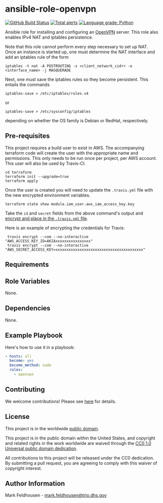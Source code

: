 # ansible-role-openvpn #

[![GitHub Build Status](https://github.com/cisagov/ansible-role-openvpn/workflows/build/badge.svg)](https://github.com/cisagov/ansible-role-openvpn/actions)
[![Total alerts](https://img.shields.io/lgtm/alerts/g/cisagov/ansible-role-openvpn.svg?logo=lgtm&logoWidth=18)](https://lgtm.com/projects/g/cisagov/ansible-role-openvpn/alerts/)
[![Language grade: Python](https://img.shields.io/lgtm/grade/python/g/cisagov/ansible-role-openvpn.svg?logo=lgtm&logoWidth=18)](https://lgtm.com/projects/g/cisagov/ansible-role-openvpn/context:python)

Ansible role for installing and configuring an
[OpenVPN](https://openvpn.net) server.  This role also enables IPv4
NAT and iptables persistence.

Note that this role cannot perform every step necessary to set up NAT.
Once an instance is started up, one must determine the NAT interface
and add an iptables rule of the form

```console
iptables -t nat -A POSTROUTING -s <client_network_cidr> -o <interface_name> -j MASQUERADE
```

Next, one must save the iptables rules so they become persistent.
This entails the commands

```console
iptables-save > /etc/iptables/rules.v4
```

or

```console
iptables-save > /etc/sysconfig/iptables
```

depending on whether the OS family is Debian or RedHat, respectively.

## Pre-requisites ##

This project requires a build user to exist in AWS.  The accompanying terraform
code will create the user with the appropriate name and permissions.  This only
needs to be run once per project, per AWS account.  This user will also be used by
Travis-CI.

```console
cd terraform
terraform init --upgrade=true
terraform apply
```

Once the user is created you will need to update the `.travis.yml` file with the
new encrypted environment variables.

```console
terraform state show module.iam_user.aws_iam_access_key.key
```

Take the `id` and `secret` fields from the above command's output and [encrypt
and place in the `.travis.yml` file](https://docs.travis-ci.com/user/encryption-keys/).

Here is an example of encrypting the credentials for Travis:

```console
 travis encrypt --com --no-interactive "AWS_ACCESS_KEY_ID=AKIAxxxxxxxxxxxxxxxx"
 travis encrypt --com --no-interactive "AWS_SECRET_ACCESS_KEY=xxxxxxxxxxxxxxxxxxxxxxxxxxxxxxxxxxxxxxxx"
```

## Requirements ##

## Role Variables ##

None.

## Dependencies ##

None.

## Example Playbook ##

Here's how to use it in a playbook:

```yaml
- hosts: all
  become: yes
  become_method: sudo
  roles:
    - openvpn
```

## Contributing ##

We welcome contributions!  Please see [here](CONTRIBUTING.md) for
details.

## License ##

This project is in the worldwide [public domain](LICENSE).

This project is in the public domain within the United States, and
copyright and related rights in the work worldwide are waived through
the [CC0 1.0 Universal public domain
dedication](https://creativecommons.org/publicdomain/zero/1.0/).

All contributions to this project will be released under the CC0
dedication. By submitting a pull request, you are agreeing to comply
with this waiver of copyright interest.

## Author Information ##

Mark Feldhousen - <mark.feldhousen@trio.dhs.gov>
